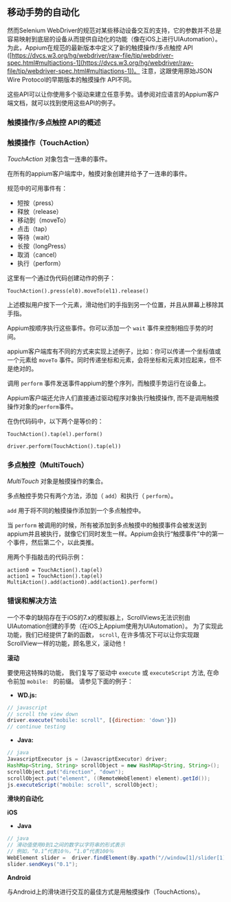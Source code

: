 ## 移动手势的自动化

然而Selenium WebDriver的规范对某些移动设备交互的支持，它的参数并不总是容易映射到底层的设备从而提供自动化的功能（像在iOS上进行UIAutomation）。为此，Appium在规范的最新版本中定义了新的触摸操作/多点触控 API
([https://dvcs.w3.org/hg/webdriver/raw-file/tip/webdriver-spec.html#multiactions-1](https://dvcs.w3.org/hg/webdriver/raw-file/tip/webdriver-spec.html#multiactions-1))。
注意，这跟使用原始JSON Wire Protocol的早期版本的触摸操作 API不同。

这些API可以让你使用多个驱动来建立任意手势。请参阅对应语言的Appium客户端文档，就可以找到使用这些API的例子。


### 触摸操作/多点触控 API的概述

### 触摸操作（TouchAction）

*TouchAction* 对象包含一连串的事件。

在所有的appium客户端库中，触摸对象创建并给予了一连串的事件。

规范中的可用事件有：
 * 短按（press）
 * 释放（release）
 * 移动到（moveTo）
 * 点击（tap）
 * 等待（wait）
 * 长按（longPress）
 * 取消（cancel）
 * 执行（perform）

这里有一个通过伪代码创建动作的例子：

```center
TouchAction().press(el0).moveTo(el1).release()
```

上述模拟用户按下一个元素，滑动他们的手指到另一个位置，并且从屏幕上移除其手指。

Appium按顺序执行这些事件。你可以添加一个 `wait` 事件来控制相应手势的时间。

appium客户端库有不同的方式来实现上述例子，比如：你可以传递一个坐标值或一个元素给 `moveTo` 事件。同时传递坐标和元素，会将坐标和元素对应起来，但不是绝对的。


调用 `perform` 事件发送事件appium的整个序列，而触摸手势运行在设备上。

Appium客户端还允许人们直接通过驱动程序对象执行触摸操作, 而不是调用触摸操作对象的`perform`事件。


在伪代码码中，以下两个是等价的：

```center
TouchAction().tap(el).perform()

driver.perform(TouchAction().tap(el))
```

### 多点触控（MultiTouch）

*MultiTouch* 对象是触摸操作的集合。

多点触控手势只有两个方法，添加（ `add`）和执行（ `perform`）。

`add` 用于将不同的触摸操作添加到一个多点触控中。

当 `perform` 被调用的时候，所有被添加到多点触摸中的触摸事件会被发送到appium并且被执行，就像它们同时发生一样。Appium会执行“触摸事件”中的第一个事件，然后第二个，以此类推。


用两个手指敲击的代码示例：

```center
action0 = TouchAction().tap(el)
action1 = TouchAction().tap(el)
MultiAction().add(action0).add(action1).perform()
```



### 错误和解决方法

一个不幸的缺陷存在于iOS的7.x的模拟器上，ScrollViews无法识别由UIAutomation创建的手势（在iOS上Appium使用为UIAutomation）。 为了实现此功能，我们已经提供了新的函数， `scroll`, 在许多情况下可以让你实现跟ScrollView一样的功能，顾名思义，滚动他！



**滚动**


要使用这特殊的功能， 我们复写了驱动中 `execute` 或
`executeScript` 方法, 在命令前加 `mobile: ` 的前缀。
请参见下面的例子：

* **WD.js:**

```javascript
// javascript
// scroll the view down
driver.execute("mobile: scroll", [{direction: 'down'}])
// continue testing
```

* **Java:**

```java
// java
JavascriptExecutor js = (JavascriptExecutor) driver;
HashMap<String, String> scrollObject = new HashMap<String, String>();
scrollObject.put("direction", "down");
scrollObject.put("element", ((RemoteWebElement) element).getId());
js.executeScript("mobile: scroll", scrollObject);
```

**滑块的自动化**


**iOS**

 * **Java**

```java
// java
// 滑动值使用0到1之间的数字以字符串的形式表示
// 例如，“0.1”代表10％，“1.0”代表100％
WebElement slider =  driver.findElement(By.xpath("//window[1]/slider[1]"));
slider.sendKeys("0.1");
```

**Android**

与Android上的滑块进行交互的最佳方式是用触摸操作（TouchActions）。

